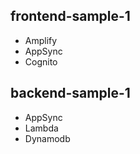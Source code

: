 ## frontend-sample-1
* Amplify 
* AppSync
* Cognito

## backend-sample-1
* AppSync
* Lambda
* Dynamodb